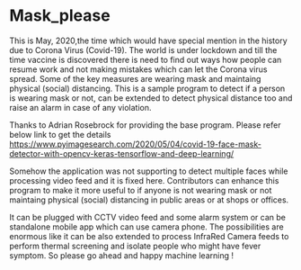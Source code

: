 # Mask_please
This is May, 2020,the time which would have special mention in the history due to Corona Virus (Covid-19). The world is under lockdown and till the time vaccine is discovered there is need to find out ways how people can resume work and not making mistakes which can let the Corona virus spread. Some of the key measures are wearing mask and maintaing physical (social) distancing. This is a sample program to detect if a person is wearing mask or not, can be extended to detect physical distance too and raise an alarm in case of any violation.

Thanks to Adrian Rosebrock for providing the base program. Please refer below link to get the details
https://www.pyimagesearch.com/2020/05/04/covid-19-face-mask-detector-with-opencv-keras-tensorflow-and-deep-learning/

Somehow the application was not supporting to detect multiple faces while processing video feed and it is fixed here. Contributors can enhance this program to make it more useful to if anyone is not wearing mask or not maintaing physical (social) distancing in public areas or at shops or offices.

It can be plugged with CCTV video feed and some alarm system or can be standalone mobile app which can use camera phone. The possibilities are enormous like it can be also extended to process InfraRed Camera feeds to perform thermal screening and isolate people who might have fever symptom. 
So please go ahead and happy machine learning !
